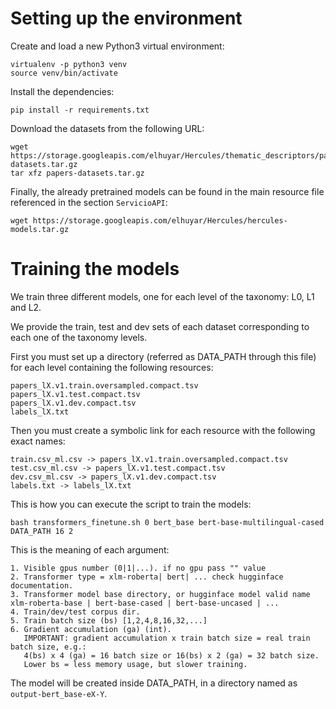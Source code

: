 # Setting up the environment

Create and load a new Python3 virtual environment:

```
virtualenv -p python3 venv
source venv/bin/activate
```

Install the dependencies:

```
pip install -r requirements.txt
```

Download the datasets from the following URL:

```
wget https://storage.googleapis.com/elhuyar/Hercules/thematic_descriptors/papers-datasets.tar.gz
tar xfz papers-datasets.tar.gz
```

Finally, the already pretrained models can be found in the main resource file referenced in the section `ServicioAPI`:

```
wget https://storage.googleapis.com/elhuyar/Hercules/hercules-models.tar.gz
```

# Training the models

We train three different models, one for each level of the taxonomy: L0, L1 and L2.

We provide the train, test and dev sets of each dataset corresponding to each one of the taxonomy levels.

First you must set up a directory (referred as DATA_PATH through this file) for each level containing the following resources:

```
papers_lX.v1.train.oversampled.compact.tsv
papers_lX.v1.test.compact.tsv
papers_lX.v1.dev.compact.tsv
labels_lX.txt
```

Then you must create a symbolic link for each resource with the following exact names:
```
train.csv_ml.csv -> papers_lX.v1.train.oversampled.compact.tsv
test.csv_ml.csv -> papers_lX.v1.test.compact.tsv
dev.csv_ml.csv -> papers_lX.v1.dev.compact.tsv
labels.txt -> labels_lX.txt
```

This is how you can execute the script to train the models:

```
bash transformers_finetune.sh 0 bert_base bert-base-multilingual-cased DATA_PATH 16 2
```

This is the meaning of each argument:

```
1. Visible gpus number (0|1|...). if no gpu pass "" value
2. Transformer type = xlm-roberta| bert| ... check hugginface documentation.
3. Transformer model base directory, or hugginface model valid name xlm-roberta-base | bert-base-cased | bert-base-uncased | ...
4. Train/dev/test corpus dir.
5. Train batch size (bs) [1,2,4,8,16,32,...]
6. Gradient accumulation (ga) (int).
   IMPORTANT: gradient accumulation x train batch size = real train batch size, e.g.:
   4(bs) x 4 (ga) = 16 batch size or 16(bs) x 2 (ga) = 32 batch size.
   Lower bs = less memory usage, but slower training.
```

The model will be created inside DATA_PATH, in a directory named as `output-bert_base-eX-Y`.
